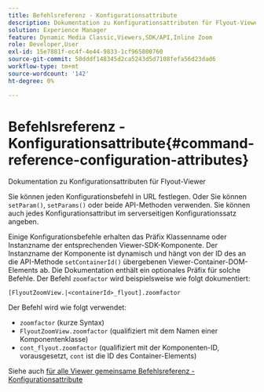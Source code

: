 ```yaml
---
title: Befehlsreferenz - Konfigurationsattribute
description: Dokumentation zu Konfigurationsattributen für Flyout-Viewer
solution: Experience Manager
feature: Dynamic Media Classic,Viewers,SDK/API,Inline Zoom
role: Developer,User
exl-id: 15e7881f-ec4f-4e44-9833-1cf965800760
source-git-commit: 50dddf148345d2ca5243d5d7108fefa56d23dad6
workflow-type: tm+mt
source-wordcount: '142'
ht-degree: 0%

---
```


# Befehlsreferenz - Konfigurationsattribute{#command-reference-configuration-attributes}

Dokumentation zu Konfigurationsattributen für Flyout-Viewer

Sie können jeden Konfigurationsbefehl in URL festlegen. Oder Sie können `setParam()`, `setParams()` oder beide API-Methoden verwenden. Sie können auch jedes Konfigurationsattribut im serverseitigen Konfigurationssatz angeben.

Einige Konfigurationsbefehle erhalten das Präfix Klassenname oder Instanzname der entsprechenden Viewer-SDK-Komponente. Der Instanzname der Komponente ist dynamisch und hängt von der ID des an die API-Methode `setContainerId()` übergebenen Viewer-Container-DOM-Elements ab. Die Dokumentation enthält ein optionales Präfix für solche Befehle. Der Befehl `zoomfactor` wird beispielsweise wie folgt dokumentiert:

`[FlyoutZoomView.|<containerId>_flyout].zoomfactor`

Der Befehl wird wie folgt verwendet:

* `zoomfactor` (kurze Syntax)
* `FlyoutZoomView.zoomfactor` (qualifiziert mit dem Namen einer Komponentenklasse)
* `cont_flyout.zoomfactor` (qualifiziert mit der Komponenten-ID, vorausgesetzt, `cont` ist die ID des Container-Elements)

Siehe auch [für alle Viewer gemeinsame Befehlsreferenz - Konfigurationsattribute](../../../r-html5-viewer-20-cmdref-configattrib/r-html5-viewer-20-cmdref-configattrib.md#concept-850e0f2c49b949deb7cfbfd330d329bd)
